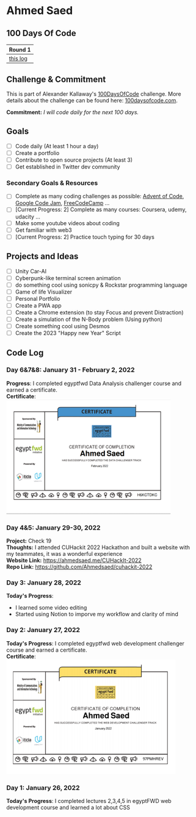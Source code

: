 # Ahmed Saed

## 100 Days Of Code

| Round 1 |
| --- | 
| [this log](https://github.com/Ahmedsaed/100-days-of-code/tree/main#code-log) | 

## Challenge & Commitment
This is part of Alexander Kallaway's [100DaysOfCode](https://github.com/Kallaway/100-days-of-code "the official repo") challenge. More details about the challenge can be found here: [100daysofcode.com](http://100daysofcode.com/ "100daysofcode.com").


**Commitment:** *I will code daily for the next 100 days.*

## Goals

- [ ] Code daily (At least 1 hour a day)
- [ ] Create a portfolio
- [ ] Contribute to open source projects (At least 3)
- [ ] Get established in Twitter dev community

### Secondary Goals & Resources

- [ ] Complete as many coding challenges as possible: [Advent of Code](https://adventofcode.com), [Google Code Jam](https://codingcompetitions.withgoogle.com/codejam), [FreeCodeCamp](https://www.freecodecamp.org/) ...
- [ ] [Current Progress: 2] Complete as many courses: Coursera, udemy, udacity ...
- [ ] Make some youtube videos about coding
- [ ] Get familiar with web3
- [ ] [Current Progress: 2] Practice touch typing for 30 days

## Projects and Ideas

- [ ] Unity Car-AI 
- [ ] Cyberpunk-like terminal screen animation
- [ ] do something cool using sonicpy & Rockstar programming language
- [ ] Game of life Visualizer
- [ ] Personal Portfolio
- [ ] Create a PWA app
- [ ] Create a Chrome extension (to stay Focus and prevent Distraction)
- [ ] Create a simulation of the N-Body problem (Using python)
- [ ] Create something cool using Desmos
- [ ] Create the 2023 "Happy new Year" Script

## Code Log
<!--
### Day 1: January,10 2017 - Saturday
**Project:**
**Progress:**
**Thoughts:**
**Link to Work:**
-->

### Day 6&7&8: January 31 - February 2, 2022
**Progress**: I completed egyptfwd Data Analysis challenger course and earned a certificate.  
**Certificate**:   
<img src="https://github.com/Ahmedsaed/100-days-of-code/blob/main/Assets/EgyptFWD%20Data%20Analysis%20Challenger%20.png" height="300em">

### Day 4&5: January 29-30, 2022
**Project:** Check 19  
**Thoughts:** I attended CUHackit 2022 Hackathon and built a website with my teammates, it was a wonderful experience   
**Website Link:** https://ahmedsaed.me/CUHackIt-2022  
**Repo Link:** https://github.com/Ahmedsaed/cuhackit-2022  

### Day 3: January 28, 2022
**Today's Progress**: 
- I learned some video editing 
- Started using Notion to imporve my workflow and clarity of mind

### Day 2: January 27, 2022
**Today's Progress**: I completed egyptfwd web development challenger course and earned a certificate.  
**Certificate**:   
<img src="https://github.com/Ahmedsaed/100-days-of-code/blob/main/Assets/EgyptFWD%20Wed%20Development%20Challenger.png" height="300em">

### Day 1: January 26, 2022
**Today's Progress**: I completed lectures 2,3,4,5 in egyptFWD web development course and learned a lot about CSS
